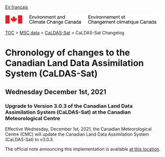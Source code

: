 [En français](changelog_caldas-sat_fr.md)

![ECCC logo](../../img_eccc-logo.png)

[TOC](../../readme_en.md) > [MSC data](../readme_en.md) > [CaLDAS-Sat](readme_caldas-sat_en.md) > CaLDAS-Sat Changelog

# Chronology of changes to the Canadian Land Data Assimilation System (CaLDAS-Sat)

## Wednesday December 1st, 2021

### Upgrade to Version 3.0.3 of the Canadian Land Data Assimilation System (CaLDAS-Sat) at the Canadian Meteorological Centre

Effective Wednesday, December 1st, 2021, the Canadian Meteorological Centre (CMC) will update the Canadian Land Data Assimilation System (CaLDAS-Sat) to v3.0.3.


The official note announcing this implementation is available [at this location](https://dd.meteo.gc.ca/doc/genots/2021/11/26/NOCN03_CWAO_262118___50159).





